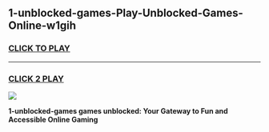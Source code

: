 
## 1-unblocked-games-Play-Unblocked-Games-Online-w1gih
<h3>
<a href="https://premium76.site?title=1-unblocked-games&ref=25A">CLICK TO PLAY</a></h3>
<hr>

<h3>
<a href="https://premium76.site?title=1-unblocked-games&ref=25A">CLICK 2 PLAY</a>
  
</h3>

<a href="https://premium76.site?title=1-unblocked-games&ref=25A"><img src="https://clearcache.store/games.png"></a>


**1-unblocked-games games unblocked: Your Gateway to Fun and Accessible Online Gaming**
